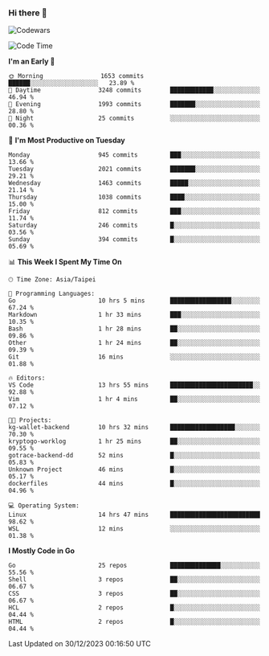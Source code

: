 ### Hi there 👋

![Codewars](https://www.codewars.com/users/omegaatt36/badges/small)

<!--START_SECTION:waka-->
![Code Time](http://img.shields.io/badge/Code%20Time-2%2C038%20hrs%202%20mins-blue)

**I'm an Early 🐤** 

```text
🌞 Morning                1653 commits        ██████░░░░░░░░░░░░░░░░░░░   23.89 % 
🌆 Daytime                3248 commits        ████████████░░░░░░░░░░░░░   46.94 % 
🌃 Evening                1993 commits        ███████░░░░░░░░░░░░░░░░░░   28.80 % 
🌙 Night                  25 commits          ░░░░░░░░░░░░░░░░░░░░░░░░░   00.36 % 
```
📅 **I'm Most Productive on Tuesday** 

```text
Monday                   945 commits         ███░░░░░░░░░░░░░░░░░░░░░░   13.66 % 
Tuesday                  2021 commits        ███████░░░░░░░░░░░░░░░░░░   29.21 % 
Wednesday                1463 commits        █████░░░░░░░░░░░░░░░░░░░░   21.14 % 
Thursday                 1038 commits        ████░░░░░░░░░░░░░░░░░░░░░   15.00 % 
Friday                   812 commits         ███░░░░░░░░░░░░░░░░░░░░░░   11.74 % 
Saturday                 246 commits         █░░░░░░░░░░░░░░░░░░░░░░░░   03.56 % 
Sunday                   394 commits         █░░░░░░░░░░░░░░░░░░░░░░░░   05.69 % 
```


📊 **This Week I Spent My Time On** 

```text
🕑︎ Time Zone: Asia/Taipei

💬 Programming Languages: 
Go                       10 hrs 5 mins       █████████████████░░░░░░░░   67.24 % 
Markdown                 1 hr 33 mins        ███░░░░░░░░░░░░░░░░░░░░░░   10.35 % 
Bash                     1 hr 28 mins        ██░░░░░░░░░░░░░░░░░░░░░░░   09.86 % 
Other                    1 hr 24 mins        ██░░░░░░░░░░░░░░░░░░░░░░░   09.39 % 
Git                      16 mins             ░░░░░░░░░░░░░░░░░░░░░░░░░   01.88 % 

🔥 Editors: 
VS Code                  13 hrs 55 mins      ███████████████████████░░   92.88 % 
Vim                      1 hr 4 mins         ██░░░░░░░░░░░░░░░░░░░░░░░   07.12 % 

🐱‍💻 Projects: 
kg-wallet-backend        10 hrs 32 mins      ██████████████████░░░░░░░   70.30 % 
kryptogo-worklog         1 hr 25 mins        ██░░░░░░░░░░░░░░░░░░░░░░░   09.55 % 
gotrace-backend-dd       52 mins             █░░░░░░░░░░░░░░░░░░░░░░░░   05.83 % 
Unknown Project          46 mins             █░░░░░░░░░░░░░░░░░░░░░░░░   05.17 % 
dockerfiles              44 mins             █░░░░░░░░░░░░░░░░░░░░░░░░   04.96 % 

💻 Operating System: 
Linux                    14 hrs 47 mins      █████████████████████████   98.62 % 
WSL                      12 mins             ░░░░░░░░░░░░░░░░░░░░░░░░░   01.38 % 
```

**I Mostly Code in Go** 

```text
Go                       25 repos            ██████████████░░░░░░░░░░░   55.56 % 
Shell                    3 repos             ██░░░░░░░░░░░░░░░░░░░░░░░   06.67 % 
CSS                      3 repos             ██░░░░░░░░░░░░░░░░░░░░░░░   06.67 % 
HCL                      2 repos             █░░░░░░░░░░░░░░░░░░░░░░░░   04.44 % 
HTML                     2 repos             █░░░░░░░░░░░░░░░░░░░░░░░░   04.44 % 
```




 Last Updated on 30/12/2023 00:16:50 UTC
<!--END_SECTION:waka-->

<!--
**omegaatt36/omegaatt36** is a ✨ _special_ ✨ repository because its `README.md` (this file) appears on your GitHub profile.

Here are some ideas to get you started:

- 🔭 I’m currently working on ...
- 🌱 I’m currently learning ...
- 👯 I’m looking to collaborate on ...
- 🤔 I’m looking for help with ...
- 💬 Ask me about ...
- 📫 How to reach me: ...
- 😄 Pronouns: ...
- ⚡ Fun fact: ...
-->
